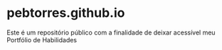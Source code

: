 # pebtorres.github.io

Este é um repositório público com a finalidade de deixar acessível meu Portfólio de Habilidades
